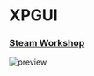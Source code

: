 # XPGUI
### [Steam Workshop](https://steamcommunity.com/sharedfiles/filedetails/?id=2390567739)

![preview](https://i.imgur.com/9s4gBQI.png)